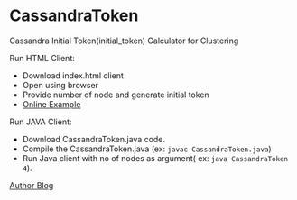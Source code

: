 CassandraToken
==============

Cassandra Initial Token(initial_token) Calculator for Clustering 


Run HTML Client:

* Download index.html client
* Open using browser
* Provide number of node and generate initial token
* [Online Example](http://htmlpreview.github.io/?https://github.com/cnapagoda/CassandraToken/blob/master/index.html)


Run JAVA Client:

* Download CassandraToken.java code.
* Compile the CassandraToken.java (ex: `javac CassandraToken.java`)
* Run Java client with no of nodes as argument( ex: `java CassandraToken 4`). 



[Author Blog](http://cnapagoda.blogspot.com)


